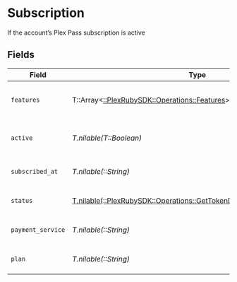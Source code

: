 # Subscription

If the account’s Plex Pass subscription is active


## Fields

| Field                                                                                                                                       | Type                                                                                                                                        | Required                                                                                                                                    | Description                                                                                                                                 | Example                                                                                                                                     |
| ------------------------------------------------------------------------------------------------------------------------------------------- | ------------------------------------------------------------------------------------------------------------------------------------------- | ------------------------------------------------------------------------------------------------------------------------------------------- | ------------------------------------------------------------------------------------------------------------------------------------------- | ------------------------------------------------------------------------------------------------------------------------------------------- |
| `features`                                                                                                                                  | T::Array<[::PlexRubySDK::Operations::Features](../../models/operations/features.md)>                                                        | :heavy_minus_sign:                                                                                                                          | List of features allowed on your Plex Pass subscription                                                                                     |                                                                                                                                             |
| `active`                                                                                                                                    | *T.nilable(T::Boolean)*                                                                                                                     | :heavy_minus_sign:                                                                                                                          | If the account's Plex Pass subscription is active                                                                                           | true                                                                                                                                        |
| `subscribed_at`                                                                                                                             | *T.nilable(::String)*                                                                                                                       | :heavy_minus_sign:                                                                                                                          | Date the account subscribed to Plex Pass                                                                                                    | 2021-04-12T18:21:12Z                                                                                                                        |
| `status`                                                                                                                                    | [T.nilable(::PlexRubySDK::Operations::GetTokenDetailsAuthenticationStatus)](../../models/operations/gettokendetailsauthenticationstatus.md) | :heavy_minus_sign:                                                                                                                          | String representation of subscriptionActive                                                                                                 | Inactive                                                                                                                                    |
| `payment_service`                                                                                                                           | *T.nilable(::String)*                                                                                                                       | :heavy_minus_sign:                                                                                                                          | Payment service used for your Plex Pass subscription                                                                                        |                                                                                                                                             |
| `plan`                                                                                                                                      | *T.nilable(::String)*                                                                                                                       | :heavy_minus_sign:                                                                                                                          | Name of Plex Pass subscription plan                                                                                                         |                                                                                                                                             |